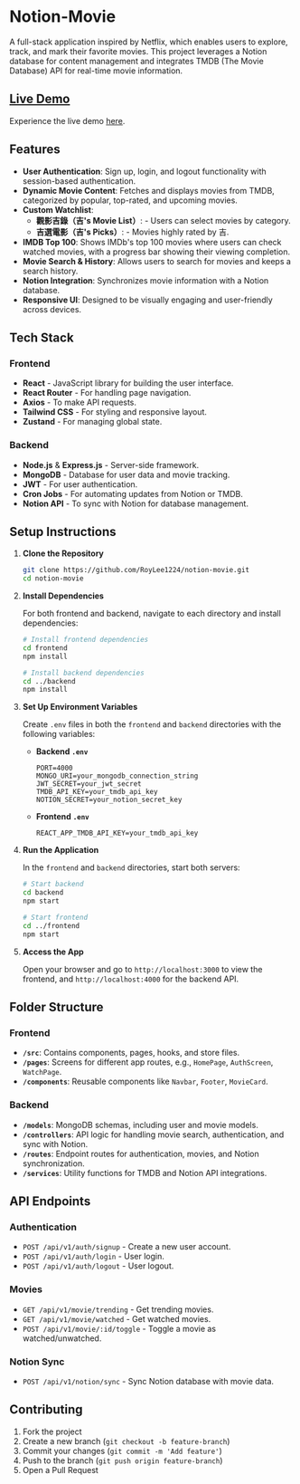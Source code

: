 # Notion-Movie

A full-stack application inspired by Netflix, which enables users to explore, track, and mark their favorite movies. This project leverages a Notion database for content management and integrates TMDB (The Movie Database) API for real-time movie information.

## [Live Demo](https://notion-movie.onrender.com/)

Experience the live demo [here](https://notion-movie.onrender.com/).

## Features

- **User Authentication**: Sign up, login, and logout functionality with session-based authentication.
- **Dynamic Movie Content**: Fetches and displays movies from TMDB, categorized by popular, top-rated, and upcoming movies.
- **Custom Watchlist**:
  - **觀影吉錄（吉's Movie List）**: - Users can select movies by category.
  - **吉選電影（吉's Picks）**: - Movies highly rated by 吉.
- **IMDB Top 100**: Shows IMDb's top 100 movies where users can check watched movies, with a progress bar showing their viewing completion.
- **Movie Search & History**: Allows users to search for movies and keeps a search history.
- **Notion Integration**: Synchronizes movie information with a Notion database.
- **Responsive UI**: Designed to be visually engaging and user-friendly across devices.

## Tech Stack

### Frontend

- **React** - JavaScript library for building the user interface.
- **React Router** - For handling page navigation.
- **Axios** - To make API requests.
- **Tailwind CSS** - For styling and responsive layout.
- **Zustand** - For managing global state.

### Backend

- **Node.js** & **Express.js** - Server-side framework.
- **MongoDB** - Database for user data and movie tracking.
- **JWT** - For user authentication.
- **Cron Jobs** - For automating updates from Notion or TMDB.
- **Notion API** - To sync with Notion for database management.

## Setup Instructions

1. **Clone the Repository**

   ```bash
   git clone https://github.com/RoyLee1224/notion-movie.git
   cd notion-movie
   ```

2. **Install Dependencies**

   For both frontend and backend, navigate to each directory and install dependencies:

   ```bash
   # Install frontend dependencies
   cd frontend
   npm install

   # Install backend dependencies
   cd ../backend
   npm install
   ```

3. **Set Up Environment Variables**

   Create `.env` files in both the `frontend` and `backend` directories with the following variables:

   - **Backend `.env`**

     ```plaintext
     PORT=4000
     MONGO_URI=your_mongodb_connection_string
     JWT_SECRET=your_jwt_secret
     TMDB_API_KEY=your_tmdb_api_key
     NOTION_SECRET=your_notion_secret_key
     ```

   - **Frontend `.env`**

     ```plaintext
     REACT_APP_TMDB_API_KEY=your_tmdb_api_key
     ```

4. **Run the Application**

   In the `frontend` and `backend` directories, start both servers:

   ```bash
   # Start backend
   cd backend
   npm start

   # Start frontend
   cd ../frontend
   npm start
   ```

5. **Access the App**

   Open your browser and go to `http://localhost:3000` to view the frontend, and `http://localhost:4000` for the backend API.

## Folder Structure

### Frontend

- **`/src`**: Contains components, pages, hooks, and store files.
- **`/pages`**: Screens for different app routes, e.g., `HomePage`, `AuthScreen`, `WatchPage`.
- **`/components`**: Reusable components like `Navbar`, `Footer`, `MovieCard`.

### Backend

- **`/models`**: MongoDB schemas, including user and movie models.
- **`/controllers`**: API logic for handling movie search, authentication, and sync with Notion.
- **`/routes`**: Endpoint routes for authentication, movies, and Notion synchronization.
- **`/services`**: Utility functions for TMDB and Notion API integrations.

## API Endpoints

### Authentication

- `POST /api/v1/auth/signup` - Create a new user account.
- `POST /api/v1/auth/login` - User login.
- `POST /api/v1/auth/logout` - User logout.

### Movies

- `GET /api/v1/movie/trending` - Get trending movies.
- `GET /api/v1/movie/watched` - Get watched movies.
- `POST /api/v1/movie/:id/toggle` - Toggle a movie as watched/unwatched.

### Notion Sync

- `POST /api/v1/notion/sync` - Sync Notion database with movie data.

## Contributing

1. Fork the project
2. Create a new branch (`git checkout -b feature-branch`)
3. Commit your changes (`git commit -m 'Add feature'`)
4. Push to the branch (`git push origin feature-branch`)
5. Open a Pull Request
